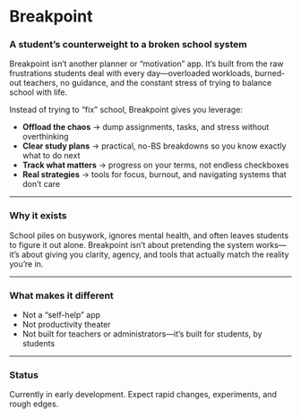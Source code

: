 # Breakpoint

### A student’s counterweight to a broken school system

Breakpoint isn’t another planner or “motivation” app. It’s built from the raw frustrations students deal with every day—overloaded workloads, burned-out teachers, no guidance, and the constant stress of trying to balance school with life.

Instead of trying to “fix” school, Breakpoint gives you leverage:

- **Offload the chaos** → dump assignments, tasks, and stress without overthinking  
- **Clear study plans** → practical, no-BS breakdowns so you know exactly what to do next  
- **Track what matters** → progress on your terms, not endless checkboxes  
- **Real strategies** → tools for focus, burnout, and navigating systems that don’t care  

---

### Why it exists
School piles on busywork, ignores mental health, and often leaves students to figure it out alone. Breakpoint isn’t about pretending the system works—it’s about giving you clarity, agency, and tools that actually match the reality you’re in.  

---

### What makes it different
- Not a “self-help” app  
- Not productivity theater  
- Not built for teachers or administrators—it’s built for students, by students  

---

### Status
Currently in early development. Expect rapid changes, experiments, and rough edges.
